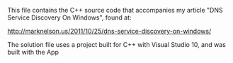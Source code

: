 This file contains the C++ source code that accompanies my article "DNS Service Discovery On Windows", found at:

http://marknelson.us/2011/10/25/dns-service-discovery-on-windows/

The solution file uses a project built for C++ with Visual Studio 10, and was built with the App